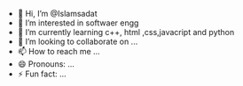 - 👋 Hi, I’m @Islamsadat
- 👀 I’m interested in softwaer engg
- 🌱 I’m currently learning c++, html ,css,javacript and python 
- 💞️ I’m looking to collaborate on ...
- 📫 How to reach me ...
- 😄 Pronouns: ...
- ⚡ Fun fact: ...

<!---
Islamsadat/Islamsadat is a ✨ special ✨ repository because its `README.md` (this file) appears on your GitHub profile.
You can click the Preview link to take a look at your changes.
--->
